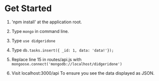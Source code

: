 # Get Started

1. 'npm install' at the application root.

2. Type `mongo` in command line.

3. Type `use didgeridone`

4. Type `db.tasks.insert({ _id: 1, data: 'data!'});`

5. Replace line 15 in routes/api.js with `mongoose.connect('mongodb://localhost/didgeridone')`

6. Visit localhost:3000/api To ensure you see the data displayed as JSON.
